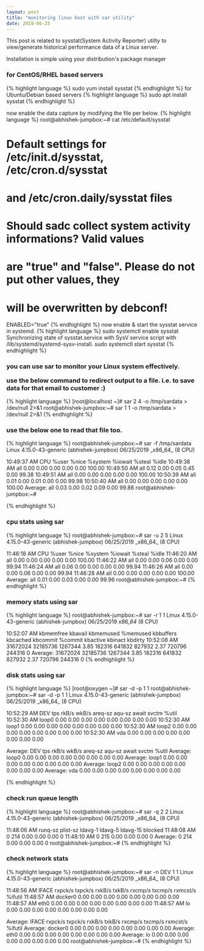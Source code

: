 ```yaml
---
layout: post
title: "monitoring linux host with sar utility"
date: 2019-06-25
---
```

This post is related to sysstat(System Activity Reporter) utilty to view/generate historical performance data of a Linux server.

Installation is simple using your distribution's package manager 

<h3>for CentOS/RHEL based servers</h3>
{% highlight language %}
sudo yum install sysstat
{% endhighlight %}
for Ubuntu/Debian based servers
{% highlight language %}
sudo apt install sysstat
{% endhighlight %}

now enable the data capture by modifying the file per below.
{% highlight language %}
root@abhishek-jumpbox:~# cat /etc/default/sysstat
#
# Default settings for /etc/init.d/sysstat, /etc/cron.d/sysstat
# and /etc/cron.daily/sysstat files
#

# Should sadc collect system activity informations? Valid values
# are "true" and "false". Please do not put other values, they
# will be overwritten by debconf!
ENABLED="true"
{% endhighlight %}
now enable & start the sysstat service in systemd.
{% highlight language %}
sudo systemctl enable sysstat
Synchronizing state of sysstat.service with SysV service script with /lib/systemd/systemd-sysv-install.
sudo systemctl start sysstat
{% endhighlight %}
<h3>you can use sar to monitor your Linux system effectively.

use the below command to redirect output to a file. i.e. to save data for that email to customer :)</h3>
{% highlight language %}
[root@localhost ~]# sar 2 4 -o /tmp/sardata > /dev/null 2>&1
root@abhishek-jumpbox:~# sar 1 1 -o /tmp/sardata > /dev/null 2>&1
{% endhighlight %}

<h3>use the below one to read that file too.</h3>
{% highlight language %}
root@abhishek-jumpbox:~# sar -f /tmp/sardata
Linux 4.15.0-43-generic (abhishek-jumpbox)      06/25/2019      _x86_64_        (8 CPU)

10:49:37 AM     CPU     %user     %nice   %system   %iowait    %steal     %idle
10:49:38 AM     all      0.00      0.00      0.00      0.00      0.00    100.00
10:49:50 AM     all      0.12      0.00      0.05      0.45      0.00     99.38
10:49:51 AM     all      0.00      0.00      0.00      0.00      0.00    100.00
10:50:39 AM     all      0.01      0.00      0.01      0.00      0.00     99.98
10:50:40 AM     all      0.00      0.00      0.00      0.00      0.00    100.00
Average:        all      0.03      0.00      0.02      0.09      0.00     99.86
root@abhishek-jumpbox:~#

{% endhighlight %}

<h3>cpu stats using sar</h3>
{% highlight language %}
root@abhishek-jumpbox:~# sar -u 2 5
Linux 4.15.0-43-generic (abhishek-jumpbox)      06/25/2019      _x86_64_        (8 CPU)

11:46:18 AM     CPU     %user     %nice   %system   %iowait    %steal     %idle
11:46:20 AM     all      0.00      0.00      0.00      0.00      0.00    100.00
11:46:22 AM     all      0.00      0.00      0.06      0.00      0.00     99.94
11:46:24 AM     all      0.06      0.00      0.00      0.00      0.00     99.94
11:46:26 AM     all      0.00      0.00      0.06      0.00      0.00     99.94
11:46:28 AM     all      0.00      0.00      0.00      0.00      0.00    100.00
Average:        all      0.01      0.00      0.03      0.00      0.00     99.96
root@abhishek-jumpbox:~#
{% endhighlight %}

<h3>memory stats using sar</h3>

{% highlight language %}
root@abhishek-jumpbox:~# sar -r 1 1
Linux 4.15.0-43-generic (abhishek-jumpbox)      06/25/2019      _x86_64_        (8 CPU)

10:52:07 AM kbmemfree   kbavail kbmemused  %memused kbbuffers  kbcached  kbcommit   %commit  kbactive   kbinact   kbdirty
10:52:08 AM  31672024  32185736   1267344      3.85    182316    641832    827932      2.37    720796    244316         0
Average:     31672024  32185736   1267344      3.85    182316    641832    827932      2.37    720796    244316         0
{% endhighlight %}

<h3>disk stats using sar</h3>
{% highlight language %}
[root@oxygen ~]# sar -d -p 1 1
root@abhishek-jumpbox:~# sar -d -p 1 1
Linux 4.15.0-43-generic (abhishek-jumpbox)      06/25/2019      _x86_64_        (8 CPU)

10:52:29 AM       DEV       tps     rkB/s     wkB/s   areq-sz    aqu-sz     await     svctm     %util
10:52:30 AM     loop0      0.00      0.00      0.00      0.00      0.00      0.00      0.00      0.00
10:52:30 AM     loop1      0.00      0.00      0.00      0.00      0.00      0.00      0.00      0.00
10:52:30 AM     loop2      0.00      0.00      0.00      0.00      0.00      0.00      0.00      0.00
10:52:30 AM       vda      0.00      0.00      0.00      0.00      0.00      0.00      0.00      0.00

Average:          DEV       tps     rkB/s     wkB/s   areq-sz    aqu-sz     await     svctm     %util
Average:        loop0      0.00      0.00      0.00      0.00      0.00      0.00      0.00      0.00
Average:        loop1      0.00      0.00      0.00      0.00      0.00      0.00      0.00      0.00
Average:        loop2      0.00      0.00      0.00      0.00      0.00      0.00      0.00      0.00
Average:          vda      0.00      0.00      0.00      0.00      0.00      0.00      0.00      0.00

{% endhighlight %}

<h3>check run queue length</h3>
{% highlight language %}
root@abhishek-jumpbox:~# sar -q 2 2
Linux 4.15.0-43-generic (abhishek-jumpbox)      06/25/2019      _x86_64_        (8 CPU)

11:48:06 AM   runq-sz  plist-sz   ldavg-1   ldavg-5  ldavg-15   blocked
11:48:08 AM         0       214      0.00      0.00      0.00         0
11:48:10 AM         0       215      0.00      0.00      0.00         0
Average:            0       214      0.00      0.00      0.00         0
root@abhishek-jumpbox:~#
{% endhighlight %}

<h3>check network stats</h3>
{% highlight language %}
root@abhishek-jumpbox:~# sar -n DEV 1 1
Linux 4.15.0-43-generic (abhishek-jumpbox)      06/25/2019      _x86_64_        (8 CPU)

11:48:56 AM     IFACE   rxpck/s   txpck/s    rxkB/s    txkB/s   rxcmp/s   txcmp/s  rxmcst/s   %ifutil
11:48:57 AM   docker0      0.00      0.00      0.00      0.00      0.00      0.00      0.00      0.00
11:48:57 AM      eth0      0.00      0.00      0.00      0.00      0.00      0.00      0.00      0.00
11:48:57 AM        lo      0.00      0.00      0.00      0.00      0.00      0.00      0.00      0.00

Average:        IFACE   rxpck/s   txpck/s    rxkB/s    txkB/s   rxcmp/s   txcmp/s  rxmcst/s   %ifutil
Average:      docker0      0.00      0.00      0.00      0.00      0.00      0.00      0.00      0.00
Average:         eth0      0.00      0.00      0.00      0.00      0.00      0.00      0.00      0.00
Average:           lo      0.00      0.00      0.00      0.00      0.00      0.00      0.00      0.00
root@abhishek-jumpbox:~#
{% endhighlight %}
